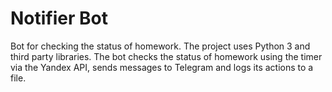 # Notifier Bot
Bot for checking the status of homework. The project uses Python 3 and third party libraries. The bot checks the status of homework using the timer via the Yandex API, sends messages to Telegram and logs its actions to a file.
